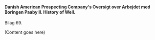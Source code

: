 #### Danish American Prospecting Company's Oversigt over Arbejdet med Boringen Paaby II. History of Well.

Bilag 69.

(Content goes here)
